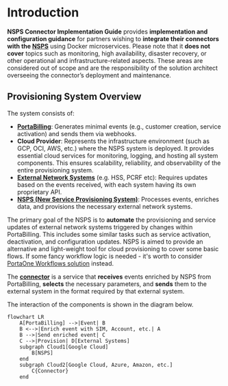# Introduction

**NSPS Connector Implementation Guide** provides **implementation and configuration guidance** for partners wishing to **integrate their connectors with the [NSPS][nsps]** using Docker microservices. Please note that it **does not cover** topics such as monitoring, high availability, disaster recovery, or other operational and infrastructure-related aspects. These areas are considered out of scope and are the responsibility of the solution architect overseeing the connector’s deployment and maintenance.

## Provisioning System Overview

The system consists of:

- [**PortaBilling**][portabilling]: Generates minimal events (e.g., customer creation, service activation) and sends them via webhooks.
- **Cloud Provider**: Represents the infrastructure environment (such as GCP, OCI, AWS, etc.) where the NSPS system is deployed. It provides essential cloud services for monitoring, logging, and hosting all system components. This ensures scalability, reliability, and observability of the entire provisioning system.
- [**External Network Systems**][external-system] (e.g. HSS, PCRF etc): Requires updates based on the events received, with each system having its own proprietary API.
- [**NSPS (New Service Provisioning System)**][nsps]: Processes events, enriches data, and provisions the necessary external network systems.

The primary goal of the NSPS is to **automate** the provisioning and service updates of external network systems triggered by changes within PortaBilling. This includes some similar tasks such as service activation, deactivation, and configuration updates. NSPS is aimed to provide an alternative and light-weight tool for cloud provisioning to cover some basic flows. If some fancy workflow logic is needed - it's worth to consider [PortaOne Workflows solution][portaone-workflows-solution] instead.

The [**connector**][connector] is a service that **receives** events enriched by NSPS from PortaBilling, **selects** the necessary parameters, and **sends** them to the external system in the format required by that external system.

The interaction of the components is shown in the diagram below.

```mermaid
flowchart LR
    A[PortaBilling] -->|Event| B
    B <-->|Enrich event with SIM, Account, etc.| A
    B -->|Send enriched event| C
    C -->|Provision| D[External Systems]
    subgraph Cloud1[Google Cloud]
        B[NSPS]
    end
    subgraph Cloud2[Google Cloud, Azure, Amazon, etc.]
        C{Connector}
    end
```

<!-- References -->
[portabilling]: https://docs.portaone.com/docs/mr124-system-architecture-overview
[portaone-workflows-solution]: https://www.portaone.com/telecom-products/portaone-workflows/
[docker-swarm]: https://wiki.portaone.com/x/0fWuCg

[nsps]: NSPS/nsps-overview.md
[connector]: connector-overview.md
[external-system]: NSPS/nsps-overview.md#external-network-system